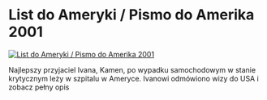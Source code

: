 List do Ameryki / Pismo do Amerika 2001 
=============
[![List do Ameryki / Pismo do Amerika 2001 ](http://vidos.pl/images/player.gif)](http://vidos.pl/list-do-ameryki-pismo-do-amerika-2001)

 Najlepszy przyjaciel Ivana, Kamen, po wypadku samochodowym w stanie krytycznym leży w szpitalu w Ameryce. Ivanowi odmówiono wizy do USA i zobacz pełny opis
